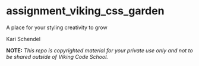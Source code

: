 assignment_viking_css_garden
============================

A place for your styling creativity to grow

Kari Schendel

**NOTE:** *This repo is copyrighted material for your private use only and not to be shared outside of Viking Code School.*

